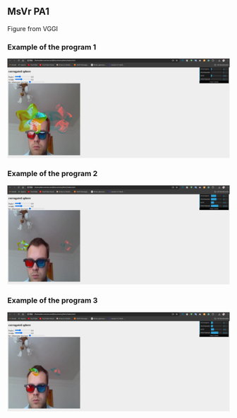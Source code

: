 ## MsVr PA1


Figure from VGGI

### Example of the program 1
![Example of the program](./exmp/exmp1.jpg)

### Example of the program 2
![Example of the program](./exmp/exmp2.jpg)

### Example of the program 3
![Example of the program](./exmp/exmp3.jpg)

